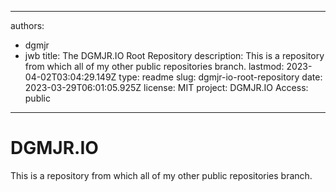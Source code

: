 ---

authors:
- dgmjr
- jwb
title: The DGMJR.IO Root Repository
description: This is a repository from which all of my other public repositories branch.
lastmod: 2023-04-02T03:04:29.149Z
type: readme
slug: dgmjr-io-root-repository
date: 2023-03-29T06:01:05.925Z
license: MIT
project: DGMJR.IO
Access: public
--------------

# DGMJR.IO

This is a repository from which all of my other public repositories branch.
